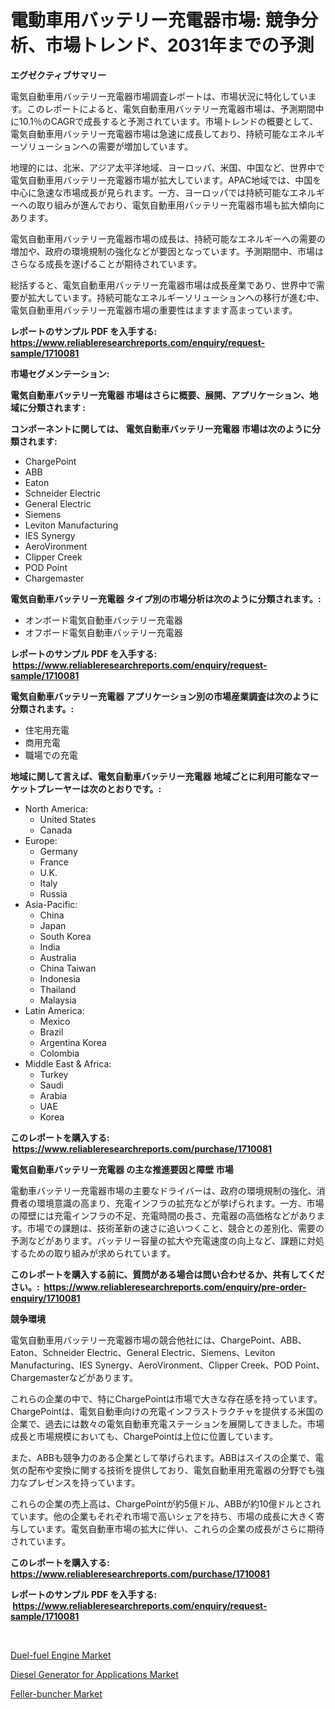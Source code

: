 <p><h1>電動車用バッテリー充電器市場: 競争分析、市場トレンド、2031年までの予測</h1></p><p><strong>エグゼクティブサマリー</strong></p>
<p><p>電気自動車用バッテリー充電器市場調査レポートは、市場状況に特化しています。このレポートによると、電気自動車用バッテリー充電器市場は、予測期間中に10.1％のCAGRで成長すると予測されています。市場トレンドの概要として、電気自動車用バッテリー充電器市場は急速に成長しており、持続可能なエネルギーソリューションへの需要が増加しています。</p><p>地理的には、北米、アジア太平洋地域、ヨーロッパ、米国、中国など、世界中で電気自動車用バッテリー充電器市場が拡大しています。APAC地域では、中国を中心に急速な市場成長が見られます。一方、ヨーロッパでは持続可能なエネルギーへの取り組みが進んでおり、電気自動車用バッテリー充電器市場も拡大傾向にあります。</p><p>電気自動車用バッテリー充電器市場の成長は、持続可能なエネルギーへの需要の増加や、政府の環境規制の強化などが要因となっています。予測期間中、市場はさらなる成長を遂げることが期待されています。</p><p>総括すると、電気自動車用バッテリー充電器市場は成長産業であり、世界中で需要が拡大しています。持続可能なエネルギーソリューションへの移行が進む中、電気自動車用バッテリー充電器市場の重要性はますます高まっています。</p></p>
<p><strong>レポートのサンプル PDF を入手する: <a href="https://www.reliableresearchreports.com/enquiry/request-sample/1710081">https://www.reliableresearchreports.com/enquiry/request-sample/1710081</a></strong></p>
<p><strong>市場セグメンテーション:</strong></p>
<p><strong> 電気自動車バッテリー充電器 市場はさらに概要、展開、アプリケーション、地域に分類されます :</strong></p>
<p><strong>コンポーネントに関しては、 電気自動車バッテリー充電器 市場は次のように分類されます: &nbsp;</strong></p>
<p><ul><li>ChargePoint</li><li>ABB</li><li>Eaton</li><li>Schneider Electric</li><li>General Electric</li><li>Siemens</li><li>Leviton Manufacturing</li><li>IES Synergy</li><li>AeroVironment</li><li>Clipper Creek</li><li>POD Point</li><li>Chargemaster</li></ul></p>
<p><strong> 電気自動車バッテリー充電器 タイプ別の市場分析は次のように分類されます。:</strong></p>
<p><ul><li>オンボード電気自動車バッテリー充電器</li><li>オフボード電気自動車バッテリー充電器</li></ul></p>
<p><strong>レポートのサンプル PDF を入手する: &nbsp;<a href="https://www.reliableresearchreports.com/enquiry/request-sample/1710081">https://www.reliableresearchreports.com/enquiry/request-sample/1710081</a></strong></p>
<p><strong> 電気自動車バッテリー充電器 アプリケーション別の市場産業調査は次のように分類されます。:</strong></p>
<p><ul><li>住宅用充電</li><li>商用充電</li><li>職場での充電</li></ul></p>
<p><strong>地域に関して言えば、電気自動車バッテリー充電器 地域ごとに利用可能なマーケットプレーヤーは次のとおりです。:</strong></p>
<p><ul>
    <li>
        North America:
        <ul>
            <li>United States</li>
            <li>Canada</li>
        </ul>
    </li>
    <li>
        Europe:
        <ul>
            <li>Germany</li>
            <li>France</li>
            <li>U.K.</li>
            <li>Italy</li>
            <li>Russia</li>
        </ul>
    </li>
    <li>
        Asia-Pacific:
        <ul>
            <li>China</li>
            <li>Japan</li>
            <li>South Korea</li>
            <li>India</li>
            <li>Australia</li>
            <li>China Taiwan</li>
            <li>Indonesia</li>
            <li>Thailand</li>
            <li>Malaysia</li>
        </ul>
    </li>
    <li>
        Latin America:
        <ul>
            <li>Mexico</li>
            <li>Brazil</li>
            <li>Argentina Korea</li>
            <li>Colombia</li>
        </ul>
    </li>
    <li>
        Middle East & Africa:
        <ul>
            <li>Turkey</li>
            <li>Saudi</li>
            <li>Arabia</li>
            <li>UAE</li>
            <li>Korea</li>
        </ul>
    </li>
    </ul></p>
<p><strong>このレポートを購入する: &nbsp;<a href="https://www.reliableresearchreports.com/purchase/1710081">https://www.reliableresearchreports.com/purchase/1710081</a></strong></p>
<p><strong>電気自動車バッテリー充電器 の主な推進要因と障壁 市場</strong></p>
<p><p>電動車バッテリー充電器市場の主要なドライバーは、政府の環境規制の強化、消費者の環境意識の高まり、充電インフラの拡充などが挙げられます。一方、市場の障壁には充電インフラの不足、充電時間の長さ、充電器の高価格などがあります。市場での課題は、技術革新の速さに追いつくこと、競合との差別化、需要の予測などがあります。バッテリー容量の拡大や充電速度の向上など、課題に対処するための取り組みが求められています。</p></p>
<p><strong>このレポートを購入する前に、質問がある場合は問い合わせるか、共有してください。:&nbsp; <a href="https://www.reliableresearchreports.com/enquiry/pre-order-enquiry/1710081">https://www.reliableresearchreports.com/enquiry/pre-order-enquiry/1710081</a></strong></p>
<p><strong>競争環境</strong></p>
<p><p>電気自動車用バッテリー充電器市場の競合他社には、ChargePoint、ABB、Eaton、Schneider Electric、General Electric、Siemens、Leviton Manufacturing、IES Synergy、AeroVironment、Clipper Creek、POD Point、Chargemasterなどがあります。 </p><p>これらの企業の中で、特にChargePointは市場で大きな存在感を持っています。ChargePointは、電気自動車向けの充電インフラストラクチャを提供する米国の企業で、過去には数々の電気自動車充電ステーションを展開してきました。市場成長と市場規模においても、ChargePointは上位に位置しています。</p><p>また、ABBも競争力のある企業として挙げられます。ABBはスイスの企業で、電気の配布や変換に関する技術を提供しており、電気自動車用充電器の分野でも強力なプレゼンスを持っています。</p><p>これらの企業の売上高は、ChargePointが約5億ドル、ABBが約10億ドルとされています。他の企業もそれぞれ市場で高いシェアを持ち、市場の成長に大きく寄与しています。電気自動車市場の拡大に伴い、これらの企業の成長がさらに期待されています。</p></p>
<p><strong>このレポートを購入する: &nbsp; <a href="https://www.reliableresearchreports.com/purchase/1710081">https://www.reliableresearchreports.com/purchase/1710081</a></strong></p>
<p><strong>レポートのサンプル PDF を入手する: &nbsp;<a href="https://www.reliableresearchreports.com/enquiry/request-sample/1710081">https://www.reliableresearchreports.com/enquiry/request-sample/1710081</a></strong><strong></strong></p>
<p>&nbsp;</p>
<p><p><a href="https://view.publitas.com/reportprime-1/duel-fuel-engine-market-research-report-unlocks-analysis-on-the-market-financial-status-market-size-and-market-revenue-upto-2030/">Duel-fuel Engine Market</a></p><p><a href="https://view.publitas.com/reportprime-1/diesel-generator-for-applications-market-size-market-trends-and-growth-outlook-forecasted-for-period-from-2023-to-2030/">Diesel Generator for Applications Market</a></p><p><a href="https://view.publitas.com/reportprime-1/feller-buncher-market-insights-market-players-and-forecast-till-2030/">Feller-buncher Market</a></p></p>